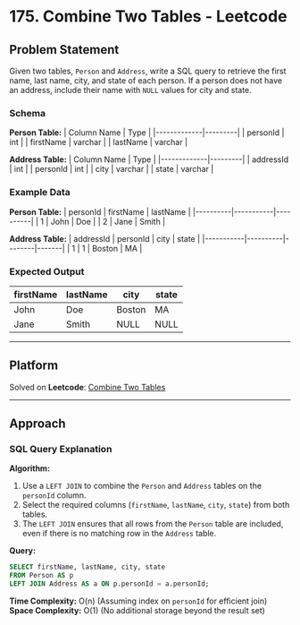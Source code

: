 # 175. Combine Two Tables - Leetcode

## Problem Statement
Given two tables, `Person` and `Address`, write a SQL query to retrieve the first name, last name, city, and state of each person. If a person does not have an address, include their name with `NULL` values for city and state.

### Schema
**Person Table:**
| Column Name | Type    |
|-------------|---------|
| personId    | int     |
| firstName   | varchar |
| lastName    | varchar |

**Address Table:**
| Column Name | Type    |
|-------------|---------|
| addressId   | int     |
| personId    | int     |
| city        | varchar |
| state       | varchar |

### Example Data
**Person Table:**
| personId | firstName | lastName |
|----------|-----------|----------|
| 1        | John      | Doe      |
| 2        | Jane      | Smith    |

**Address Table:**
| addressId | personId | city   | state |
|-----------|----------|--------|-------|
| 1         | 1        | Boston | MA    |

### Expected Output
| firstName | lastName | city   | state |
|-----------|----------|--------|-------|
| John      | Doe      | Boston | MA    |
| Jane      | Smith    | NULL   | NULL  |

---

## Platform
Solved on **Leetcode**: [Combine Two Tables](https://leetcode.com/problems/combine-two-tables/)

---

## Approach

### SQL Query Explanation
**Algorithm:**
1. Use a `LEFT JOIN` to combine the `Person` and `Address` tables on the `personId` column.
2. Select the required columns (`firstName`, `lastName`, `city`, `state`) from both tables.
3. The `LEFT JOIN` ensures that all rows from the `Person` table are included, even if there is no matching row in the `Address` table.

**Query:**
```sql
SELECT firstName, lastName, city, state
FROM Person AS p
LEFT JOIN Address AS a ON p.personId = a.personId;
```

**Time Complexity:** O(n) (Assuming index on `personId` for efficient join)  
**Space Complexity:** O(1) (No additional storage beyond the result set)